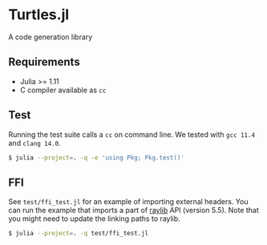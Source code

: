 # Turtles.jl
A code generation library

## Requirements

- Julia >= 1.11
- C compiler available as `cc`

## Test

Running the test suite calls a `cc` on command line.
We tested with `gcc 11.4` and `clang 14.0`.
```sh
$ julia --project=. -q -e 'using Pkg; Pkg.test()'
```

## FFI

See `test/ffi_test.jl` for an example of importing external headers.
You can run the example that imports a part of [raylib](https://github.com/raysan5/raylib) API (version 5.5).
Note that you might need to update the linking paths to raylib.
```sh
$ julia --project=. -q test/ffi_test.jl
```
